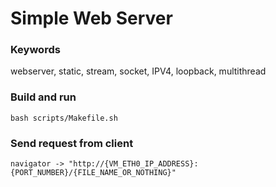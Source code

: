 # Simple Web Server

### Keywords
webserver, static, stream, socket, IPV4, loopback, multithread

### Build and run
```
bash scripts/Makefile.sh
```

### Send request from client
```
navigator -> "http://{VM_ETH0_IP_ADDRESS}:{PORT_NUMBER}/{FILE_NAME_OR_NOTHING}"
```
